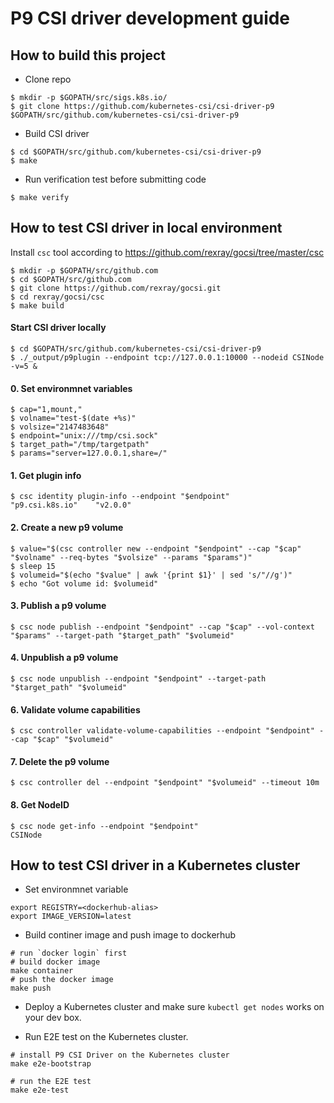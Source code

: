 # P9 CSI driver development guide

## How to build this project
 - Clone repo
```console
$ mkdir -p $GOPATH/src/sigs.k8s.io/
$ git clone https://github.com/kubernetes-csi/csi-driver-p9 $GOPATH/src/github.com/kubernetes-csi/csi-driver-p9
```

 - Build CSI driver
```console
$ cd $GOPATH/src/github.com/kubernetes-csi/csi-driver-p9
$ make
```

 - Run verification test before submitting code
```console
$ make verify
```

## How to test CSI driver in local environment

Install `csc` tool according to https://github.com/rexray/gocsi/tree/master/csc
```console
$ mkdir -p $GOPATH/src/github.com
$ cd $GOPATH/src/github.com
$ git clone https://github.com/rexray/gocsi.git
$ cd rexray/gocsi/csc
$ make build
```

#### Start CSI driver locally
```console
$ cd $GOPATH/src/github.com/kubernetes-csi/csi-driver-p9
$ ./_output/p9plugin --endpoint tcp://127.0.0.1:10000 --nodeid CSINode -v=5 &
```

#### 0. Set environmnet variables
```console
$ cap="1,mount,"
$ volname="test-$(date +%s)"
$ volsize="2147483648"
$ endpoint="unix:///tmp/csi.sock"
$ target_path="/tmp/targetpath"
$ params="server=127.0.0.1,share=/"
```

#### 1. Get plugin info
```console
$ csc identity plugin-info --endpoint "$endpoint"
"p9.csi.k8s.io"    "v2.0.0"
```

#### 2. Create a new p9 volume
```console
$ value="$(csc controller new --endpoint "$endpoint" --cap "$cap" "$volname" --req-bytes "$volsize" --params "$params")"
$ sleep 15
$ volumeid="$(echo "$value" | awk '{print $1}' | sed 's/"//g')"
$ echo "Got volume id: $volumeid"
```

#### 3. Publish a p9 volume
```
$ csc node publish --endpoint "$endpoint" --cap "$cap" --vol-context "$params" --target-path "$target_path" "$volumeid"
```

#### 4. Unpublish a p9 volume
```
$ csc node unpublish --endpoint "$endpoint" --target-path "$target_path" "$volumeid"
```

#### 6. Validate volume capabilities
```console
$ csc controller validate-volume-capabilities --endpoint "$endpoint" --cap "$cap" "$volumeid"
```

#### 7. Delete the p9 volume
```console
$ csc controller del --endpoint "$endpoint" "$volumeid" --timeout 10m
```

#### 8. Get NodeID
```console
$ csc node get-info --endpoint "$endpoint"
CSINode
```

## How to test CSI driver in a Kubernetes cluster
- Set environmnet variable
```console
export REGISTRY=<dockerhub-alias>
export IMAGE_VERSION=latest
```

- Build continer image and push image to dockerhub
```console
# run `docker login` first
# build docker image
make container
# push the docker image
make push
```

- Deploy a Kubernetes cluster and make sure `kubectl get nodes` works on your dev box.

- Run E2E test on the Kubernetes cluster.

```console
# install P9 CSI Driver on the Kubernetes cluster
make e2e-bootstrap

# run the E2E test
make e2e-test
```

